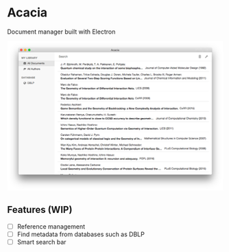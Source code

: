 # Acacia

Document manager built with Electron

![Screenshot](https://raw.githubusercontent.com/alpicola/acacia/gh-pages/images/screenshots/2016-02-01.png)

## Features (WIP)

- [ ] Reference management
- [ ] Find metadata from databases such as DBLP
- [ ] Smart search bar 
